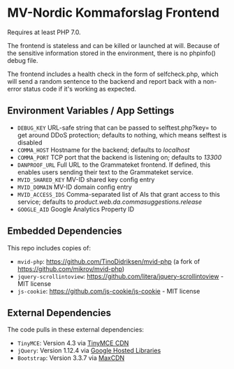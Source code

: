 # MV-Nordic Kommaforslag Frontend
Requires at least PHP 7.0.

The frontend is stateless and can be killed or launched at will. Because of the sensitive information stored in the environment, there is no phpinfo() debug file.

The frontend includes a health check in the form of selfcheck.php, which will send a random sentence to the backend and report back with a non-error status code if it's working as expected.

## Environment Variables / App Settings
* `DEBUG_KEY`	URL-safe string that can be passed to selftest.php?key= to get around DDoS protection; defaults to nothing, which means selftest is disabled
* `COMMA_HOST`	Hostname for the backend; defaults to *localhost*
* `COMMA_PORT`	TCP port that the backend is listening on; defaults to *13300*
* `DANPROOF_URL`	Full URL to the Grammateket frontend. If defined, this enables users sending their text to the Grammateket service.
* `MVID_SHARED_KEY`	MV-ID shared key config entry
* `MVID_DOMAIN`	MV-ID domain config entry
* `MVID_ACCESS_IDS`	Comma-separated list of AIs that grant access to this service; defaults to *product.web.da.commasuggestions.release*
* `GOOGLE_AID`	Google Analytics Property ID

## Embedded Dependencies
This repo includes copies of:
* `mvid-php`: https://github.com/TinoDidriksen/mvid-php (a fork of https://github.com/mikrov/mvid-php)
* `jquery-scrollintoview`: https://github.com/litera/jquery-scrollintoview - MIT license
* `js-cookie`: https://github.com/js-cookie/js-cookie - MIT license

## External Dependencies
The code pulls in these external dependencies:
* `TinyMCE`: Version 4.3 via [TinyMCE CDN](https://www.tinymce.com/download/)
* `jQuery`: Version 1.12.4 via [Google Hosted Libraries](https://developers.google.com/speed/libraries/)
* `Bootstrap`: Version 3.3.7 via [MaxCDN](http://getbootstrap.com/getting-started/#download-cdn)
